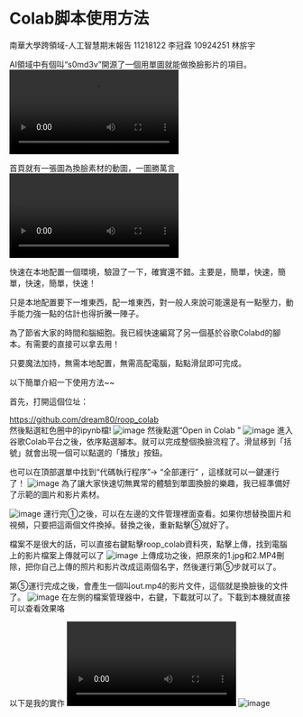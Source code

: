 # Colab脚本使用方法
南華大學跨領域-人工智慧期末報告 11218122 李冠霖 10924251 林旂宇

AI領域中有個叫“s0md3v”開源了一個用單圖就能做換臉影片的項目。
![Open In Colab](2e7d3d0c-ff8f-11ed-9445-3230499d93ea-v1_f4_t2_4MeL38Rc.mp4)

首頁就有一張圖為換臉素材的動圖，一圖勝萬言
![Open In Colab](635bb0a8-ff8f-11ed-a8a0-c2ffe91c690b-v1_f4_t2_Abw9L9AJ.mp4)

快速在本地配置一個環境，​​驗證了一下，確實還不錯。主要是，簡單，快速，簡單，快速，簡單，快速！

只是本地配置要下一堆東西，配一堆東西，對一般人來說可能還是有一點壓力，動手能力強一點的估計也得折騰一陣子。

為了節省大家的時間和腦細胞。我已經快速編寫了另一個基於谷歌Colabd的腳本。有需要的直接可以拿去用！

只要魔法加持，無需本地配置，無需高配電腦，點點滑鼠即可完成。

以下簡單介紹一下使用方法~~

首先，打開這個位址：

<https://github.com/dream80/roop_colab>  
然後點選紅色圈中的ipynb檔!
![image](v2-94a7325c17fddb7357a6b6e6f2914503_1440w.jpg)
然後點選“Open in Colab ”
![image](v2-e9266f950524950750ce2393b4727139_1440w.jpg)
進入谷歌Colab平台之後，依序點選腳本。就可以完成整個換臉流程了。滑鼠移到「括號」就會出現一個可以點選的「播放」按鈕。

也可以在頂部選單中找到“代碼執行程序”-> “全部運行” ，這樣就可以一鍵運行了！
![image](v2-a8854f717e5d96bbe4cae26ade58d29f_1440w.jpg)
為了讓大家快速切無異常的體驗到單圖換臉的樂趣，我已經準備好了示範的圖片和影片素材。

![image](v2-9078ad2ee452fcad846d94d5984206e7_1440w.jpg)
運行完①之後，可以在左邊的文件管理裡面查看。如果你想替換圖片和視頻，只要把這兩個文件換掉。替換之後，重新點擊⑤就好了。

檔案不是很大的話，可以直接右鍵點擊roop_colab資料夾，點擊上傳，找到電腦上的影片檔案上傳就可以了
![image](v2-77e4e166b7677f8275c45c988520aebc_1440w.jpg)
上傳成功之後，把原來的1.jpg和2.MP4刪除，把你自己上傳的照片和影片改成這兩個名字，然後運行第⑤步就可以了。

第⑤運行完成之後，會產生一個叫out.mp4的影片文件，這個就是換臉後的文件了。
![image](v2-01f386481324be0180a7c6f61c9e02a0_1440w.jpg)
在左側的檔案管理器中，右鍵，下載就可以了。下載到本機就直接可以查看效果咯

以下是我的實作
![Open In Colab](2e7d3d0c-ff8f-11ed-9445-3230499d93ea-v1_f4_t2_4MeL38Rc.mp4)
![image](v2-94a7325c17fddb7357a6b6e6f2914503_1440w.jpg)
